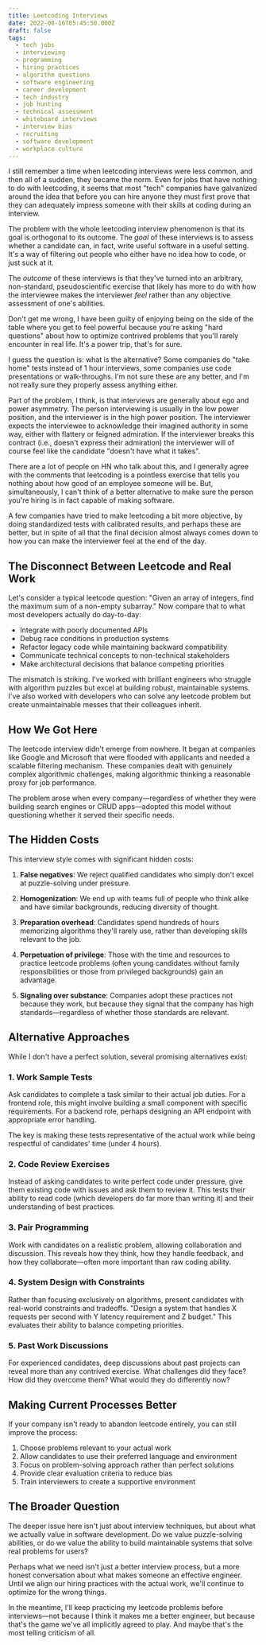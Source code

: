 ```yaml
---
title: Leetcoding Interviews
date: 2022-08-16T05:45:50.000Z
draft: false
tags:
  - tech jobs
  - interviewing
  - programming
  - hiring practices
  - algorithm questions
  - software engineering
  - career development
  - tech industry
  - job hunting
  - technical assessment
  - whiteboard interviews
  - interview bias
  - recruiting
  - software development
  - workplace culture
---
```


I still remember a time when leetcoding interviews were less common, and then
all of a sudden, they became the norm. Even for jobs that have nothing to do
with leetcoding, it seems that most "tech" companies have galvanized around the
idea that before you can hire anyone they must first prove that they can
adequately impress someone with their skills at coding during an interview.

The problem with the whole leetcoding interview phenomenon is that its goal is
orthogonal to its outcome. The _goal_ of these interviews is to assess whether a
candidate can, in fact, write useful software in a useful setting. It's a way of
filtering out people who either have no idea how to code, or just suck at it.

The _outcome_ of these interviews is that they've turned into an arbitrary,
non-standard, pseudoscientific exercise that likely has more to do with how the
interviewee makes the interviewer _feel_ rather than any objective assessment of
one's abilities.

Don't get me wrong, I have been guilty of enjoying being on the side of the
table where you get to feel powerful because you're asking "hard questions"
about how to optimize contrived problems that you'll rarely encounter in real
life. It's a power trip, that's for sure.

I guess the question is: what is the alternative? Some companies do "take home"
tests instead of 1 hour interviews, some companies use code presentations or
walk-throughs. I'm not sure these are any better, and I'm not really sure they
properly assess anything either.

Part of the problem, I think, is that interviews are generally about ego and
power asymmetry. The person interviewing is usually in the low power position,
and the interviewer is in the high power position. The interviewer expects the
interviewee to acknowledge their imagined authority in some way, either with
flattery or feigned admiration. If the interviewer breaks this contract (i.e.,
doesn't express their admiration) the interviewer will of course feel like the
candidate "doesn't have what it takes".

There are a lot of people on HN who talk about this, and I generally agree with
the comments that leetcoding is a pointless exercise that tells you nothing
about how good of an employee someone will be. But, simultaneously, I can't
think of a better alternative to make sure the person you're hiring is in fact
capable of making software.

A few companies have tried to make leetcoding a bit more objective, by doing
standardized tests with calibrated results, and perhaps these are better, but in
spite of all that the final decision almost always comes down to how you can
make the interviewer feel at the end of the day.

## The Disconnect Between Leetcode and Real Work

Let's consider a typical leetcode question: "Given an array of integers, find the maximum sum of a non-empty subarray." Now compare that to what most developers actually do day-to-day:

- Integrate with poorly documented APIs
- Debug race conditions in production systems
- Refactor legacy code while maintaining backward compatibility
- Communicate technical concepts to non-technical stakeholders
- Make architectural decisions that balance competing priorities

The mismatch is striking. I've worked with brilliant engineers who struggle with algorithm puzzles but excel at building robust, maintainable systems. I've also worked with developers who can solve any leetcode problem but create unmaintainable messes that their colleagues inherit.

## How We Got Here

The leetcode interview didn't emerge from nowhere. It began at companies like Google and Microsoft that were flooded with applicants and needed a scalable filtering mechanism. These companies dealt with genuinely complex algorithmic challenges, making algorithmic thinking a reasonable proxy for job performance.

The problem arose when every company—regardless of whether they were building search engines or CRUD apps—adopted this model without questioning whether it served their specific needs.

## The Hidden Costs

This interview style comes with significant hidden costs:

1. **False negatives**: We reject qualified candidates who simply don't excel at puzzle-solving under pressure.

2. **Homogenization**: We end up with teams full of people who think alike and have similar backgrounds, reducing diversity of thought.

3. **Preparation overhead**: Candidates spend hundreds of hours memorizing algorithms they'll rarely use, rather than developing skills relevant to the job.

4. **Perpetuation of privilege**: Those with the time and resources to practice leetcode problems (often young candidates without family responsibilities or those from privileged backgrounds) gain an advantage.

5. **Signaling over substance**: Companies adopt these practices not because they work, but because they signal that the company has high standards—regardless of whether those standards are relevant.

## Alternative Approaches

While I don't have a perfect solution, several promising alternatives exist:

### 1. Work Sample Tests

Ask candidates to complete a task similar to their actual job duties. For a frontend role, this might involve building a small component with specific requirements. For a backend role, perhaps designing an API endpoint with appropriate error handling.

The key is making these tests representative of the actual work while being respectful of candidates' time (under 4 hours).

### 2. Code Review Exercises

Instead of asking candidates to write perfect code under pressure, give them existing code with issues and ask them to review it. This tests their ability to read code (which developers do far more than writing it) and their understanding of best practices.

### 3. Pair Programming

Work with candidates on a realistic problem, allowing collaboration and discussion. This reveals how they think, how they handle feedback, and how they collaborate—often more important than raw coding ability.

### 4. System Design with Constraints

Rather than focusing exclusively on algorithms, present candidates with real-world constraints and tradeoffs. "Design a system that handles X requests per second with Y latency requirement and Z budget." This evaluates their ability to balance competing priorities.

### 5. Past Work Discussions

For experienced candidates, deep discussions about past projects can reveal more than any contrived exercise. What challenges did they face? How did they overcome them? What would they do differently now?

## Making Current Processes Better

If your company isn't ready to abandon leetcode entirely, you can still improve the process:

1. Choose problems relevant to your actual work
2. Allow candidates to use their preferred language and environment
3. Focus on problem-solving approach rather than perfect solutions
4. Provide clear evaluation criteria to reduce bias
5. Train interviewers to create a supportive environment

## The Broader Question

The deeper issue here isn't just about interview techniques, but about what we actually value in software development. Do we value puzzle-solving abilities, or do we value the ability to build maintainable systems that solve real problems for users?

Perhaps what we need isn't just a better interview process, but a more honest conversation about what makes someone an effective engineer. Until we align our hiring practices with the actual work, we'll continue to optimize for the wrong things.

In the meantime, I'll keep practicing my leetcode problems before interviews—not because I think it makes me a better engineer, but because that's the game we've all implicitly agreed to play. And maybe that's the most telling criticism of all.
